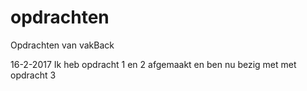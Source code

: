 # opdrachten
Opdrachten van vakBack

16-2-2017
Ik heb opdracht 1 en 2 afgemaakt en ben nu bezig met met opdracht 3
